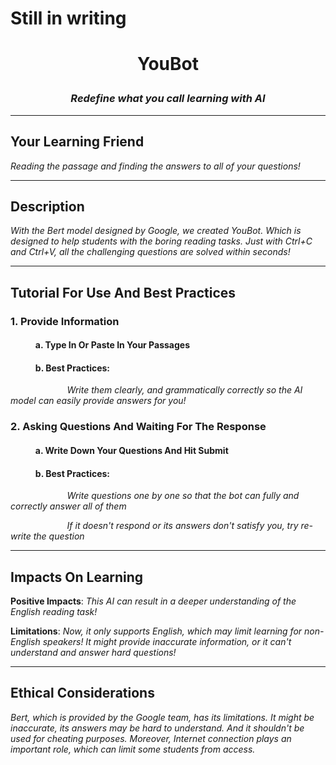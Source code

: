 # Still in writing

# <p align="center"> YouBot </p>

### <p align="center"> *Redefine what you call learning with AI* </p>

<hr>

## Your Learning Friend
*Reading the passage and finding the answers to all of your questions!*

<hr>

## Description
*With the Bert model designed by Google, we created YouBot. Which is designed to help students with the boring reading tasks. Just with Ctrl+C and Ctrl+V, all the challenging questions are solved within seconds!*

<hr>

## Tutorial For Use And Best Practices
### 1. Provide Information
#### $~~~~~~~~~~~$ a. Type In Or Paste In Your Passages
#### $~~~~~~~~~~~$ b. Best Practices: 
$~~~~~~~~~~~~~~~~~~~~~~$ *Write them clearly, and grammatically correctly so the AI model can easily provide answers for you!*

### 2. Asking Questions And Waiting For The Response
#### $~~~~~~~~~~~$ a. Write Down Your Questions And Hit Submit

#### $~~~~~~~~~~~$ b. Best Practices: 
$~~~~~~~~~~~~~~~~~~~~~~$ *Write questions one by one so that the bot can fully and correctly answer all of them*

$~~~~~~~~~~~~~~~~~~~~~~$ *If it doesn't respond or its answers don't satisfy you, try re-write the question*

<hr>

## Impacts On Learning

**Positive Impacts**: *This AI can result in a deeper understanding of the English reading task!*

**Limitations**: *Now, it only supports English, which may limit learning for non-English speakers! It might provide inaccurate information, or it can't understand and answer hard questions!*

<hr/>

## Ethical Considerations

*Bert, which is provided by the Google team, has its limitations. It might be inaccurate, its answers may be hard to understand. And it shouldn't be used for cheating purposes. Moreover, Internet connection plays an important role, which can limit some students from access.*
